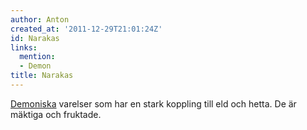 ```yaml
---
author: Anton
created_at: '2011-12-29T21:01:24Z'
id: Narakas
links:
  mention:
  - Demon
title: Narakas
---
```


[Demoniska] varelser som har en stark koppling till eld och hetta. De är mäktiga och fruktade.

  [Demoniska]: Demon
